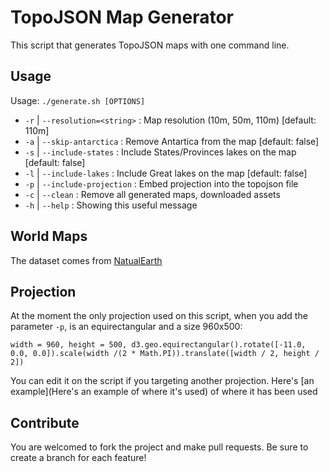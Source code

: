 # TopoJSON Map Generator

This script that generates TopoJSON maps with one command line.

## Usage

Usage: `./generate.sh [OPTIONS]`

 * `-r` | `--resolution=<string>` : Map resolution (10m, 50m, 110m) [default: 110m]
 * `-a` | `--skip-antarctica` : Remove Antartica from the map [default: false]
 * `-s` | `--include-states` : Include States/Provinces lakes on the map [default: false]
 * `-l` | `--include-lakes` : Include Great lakes on the map [default: false]
 * `-p` | `--include-projection` : Embed projection into the topojson file
 * `-c` | `--clean` : Remove all generated maps, downloaded assets
 * `-h` | `--help` : Showing this useful message

## World Maps

The dataset comes from [NatualEarth](http://www.naturalearthdata.com/downloads/)

## Projection

At the moment the only projection used on this script, when you add the parameter `-p`, is an equirectangular and a size 960x500:

    width = 960, height = 500, d3.geo.equirectangular().rotate([-11.0, 0.0, 0.0]).scale(width /(2 * Math.PI)).translate([width / 2, height / 2])

You can edit it on the script if you targeting another projection.
Here's [an example](Here's an example of where it's used) of where it has been used


## Contribute

You are welcomed to fork the project and make pull requests.
Be sure to create a branch for each feature!
